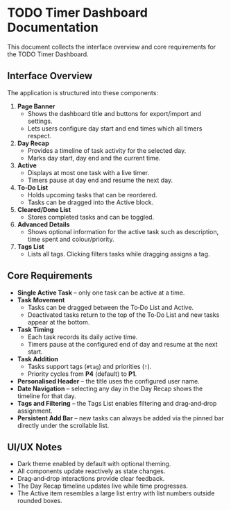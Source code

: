 # TODO Timer Dashboard Documentation

This document collects the interface overview and core requirements for the TODO Timer Dashboard.

## Interface Overview

The application is structured into these components:

1. **Page Banner**
   - Shows the dashboard title and buttons for export/import and settings.
   - Lets users configure day start and end times which all timers respect.
2. **Day Recap**
   - Provides a timeline of task activity for the selected day.
   - Marks day start, day end and the current time.
3. **Active**
   - Displays at most one task with a live timer.
   - Timers pause at day end and resume the next day.
4. **To‑Do List**
   - Holds upcoming tasks that can be reordered.
   - Tasks can be dragged into the Active block.
5. **Cleared/Done List**
   - Stores completed tasks and can be toggled.
6. **Advanced Details**
   - Shows optional information for the active task such as description, time spent and colour/priority.
7. **Tags List**
   - Lists all tags. Clicking filters tasks while dragging assigns a tag.

## Core Requirements

- **Single Active Task** – only one task can be active at a time.
- **Task Movement**
  - Tasks can be dragged between the To‑Do List and Active.
  - Deactivated tasks return to the top of the To‑Do List and new tasks appear at the bottom.
- **Task Timing**
  - Each task records its daily active time.
  - Timers pause at the configured end of day and resume at the next start.
- **Task Addition**
  - Tasks support tags (`#tag`) and priorities (`!`).
  - Priority cycles from **P4** (default) to **P1**.
- **Personalised Header** – the title uses the configured user name.
- **Date Navigation** – selecting any day in the Day Recap shows the timeline for that day.
- **Tags and Filtering** – the Tags List enables filtering and drag‑and‑drop assignment.
- **Persistent Add Bar** – new tasks can always be added via the pinned bar directly under the scrollable list.

## UI/UX Notes

- Dark theme enabled by default with optional theming.
- All components update reactively as state changes.
- Drag‑and‑drop interactions provide clear feedback.
- The Day Recap timeline updates live while time progresses.
- The Active item resembles a large list entry with list numbers outside rounded boxes.

